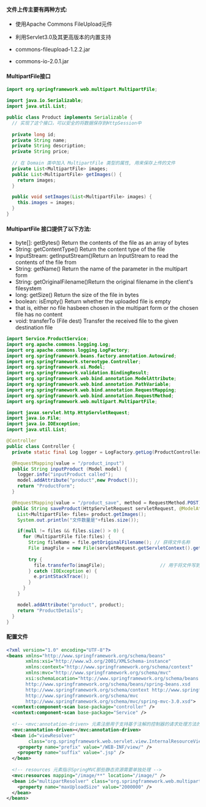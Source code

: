 #### 文件上传主要有两种方式:
- 使用Apache Commons FileUpload元件
- 利用Servlet3.0及其更高版本的内置支持

- commons-fileupload-1.2.2.jar
- commons-io-2.0.1.jar

#### MultipartFile接口
```java
import org.springframework.web.multipart.MultipartFile;

import java.io.Serializable;
import java.util.List;

public class Product implements Serializable {
  // 实现了这个接口，可以安全的将数据保存到HttpSession中
  
  private long id;
  private String name;
  private String description;
  private String price;
  
  // 在 Domain 类中加入 MultipartFile 类型的属性, 用来保存上传的文件
  private List<MultipartFile> images;
  public List<MultipartFile> getImages() {
    return images;
  }

  public void setImages(List<MultipartFile> images) {
    this.images = images;
  }
}
```

#### MultipartFile 接口提供了以下方法:
- byte[]: getBytes() Return the contents of the file as an array of bytes
- String: getContentType() Return the content type of the file
- InputStream: getInputStream()Return an InputStream to read the contents of the file from
- String: getName() Return the name of the parameter in the multipart form
- String: getOriginalFilename()Return the original filename in the client's filesystem
- long: getSize() Return the size of the file in bytes
- boolean: isEmpty() Return whether the uploaded file is empty
- that is, either no file hasbeen chosen in the multipart form or the chosen file has no content
- void: transferTo (File dest) Transfer the received file to the given destination file

```java
import Service.ProductService;
import org.apache.commons.logging.Log;
import org.apache.commons.logging.LogFactory;
import org.springframework.beans.factory.annotation.Autowired;
import org.springframework.stereotype.Controller;
import org.springframework.ui.Model;
import org.springframework.validation.BindingResult;
import org.springframework.web.bind.annotation.ModelAttribute;
import org.springframework.web.bind.annotation.PathVariable;
import org.springframework.web.bind.annotation.RequestMapping;
import org.springframework.web.bind.annotation.RequestMethod;
import org.springframework.web.multipart.MultipartFile;

import javax.servlet.http.HttpServletRequest;
import java.io.File;
import java.io.IOException;
import java.util.List;

@Controller
public class Controller {
  private static final Log logger = LogFactory.getLog(ProductController.class);

  @RequestMapping(value = "/product_input")
  public String inputProduct (Model model) {
    logger.info("inputProduct called");
    model.addAttribute("product",new Product());
    return "ProductForm";
  }

  @RequestMapping(value = "/product_save", method = RequestMethod.POST)
  public String saveProduct(HttpServletRequest servletRequest, @ModelAttribute Product product, BindingResult bindingResult, Model model) {
    List<MultipartFile> files= product.getImages();
    System.out.println("文件数量是"+files.size());

    if(null != files && files.size() > 0) {
      for (MultipartFile file:files) {
        String fileName = file.getOriginalFilename(); // 获得文件名称
        File imagFile = new File(servletRequest.getServletContext().getRealPath("/image"),fileName);
        
        try {
          file.transferTo(imagFile);                    // 用于将文件写到服务器本地
        } catch (IOException e) {
          e.printStackTrace();
        }
      }
    }

    model.addAttribute("product", product);
    return "ProductDetails";
  }
}
```

#### 配置文件
```xml
<?xml version="1.0" encoding="UTF-8"?>
<beans xmlns="http://www.springframework.org/schema/beans"
       xmlns:xsi="http://www.w3.org/2001/XMLSchema-instance"
       xmlns:context="http://www.springframework.org/schema/context"
       xmlns:mvc="http://www.springframework.org/schema/mvc"
       xsi:schemaLocation="http://www.springframework.org/schema/beans 
       http://www.springframework.org/schema/beans/spring-beans.xsd 
       http://www.springframework.org/schema/context http://www.springframework.org/schema/context/spring-context.xsd
       http://www.springframework.org/schema/mvc
       http://www.springframework.org/schema/mvc/spring-mvc-3.0.xsd">
  <context:component-scan base-package="controller" />
  <context:component-scan base-package="Service" />
  
  <!-- <mvc:annotation-driven> 元素注册用于支持基于注解的控制器的请求处理方法的Bean对象 -->
  <mvc:annotation-driven></mvc:annotation-driven>
  <bean id="viewResolver"
        class="org.springframework.web.servlet.view.InternalResourceViewResolver">
    <property name="prefix" value="/WEB-INF/view/" />
    <property name="suffix" value=".jsp" />
  </bean>
  
  <!-- resources 元素指示SpringMVC那些静态资源需要单独处理 -->
  <mvc:resources mapping="/image/**" location="/image/" />
  <bean id="multipartResolver" class="org.springframework.web.multipart.commons.CommonsMultipartResolver">
    <property name="maxUploadSize" value="2000000" />
  </bean>
</beans>
```
